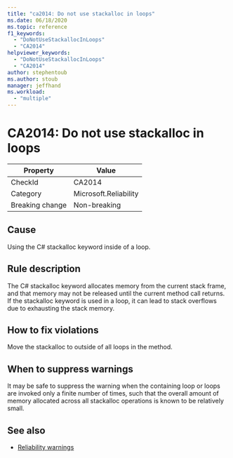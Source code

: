 ```yaml
---
title: "ca2014: Do not use stackalloc in loops"
ms.date: 06/18/2020
ms.topic: reference
f1_keywords:
  - "DoNotUseStackallocInLoops"
  - "CA2014"
helpviewer_keywords:
  - "DoNotUseStackallocInLoops"
  - "CA2014"
author: stephentoub
ms.author: stoub
manager: jeffhand
ms.workload:
  - "multiple"
---
```

# CA2014: Do not use stackalloc in loops

|Property|Value|
|-|-|
|CheckId|CA2014|
|Category|Microsoft.Reliability|
|Breaking change|Non-breaking|

## Cause

Using the C# stackalloc keyword inside of a loop.

## Rule description

The C# stackalloc keyword allocates memory from the current stack frame, and that memory may not be released until the current method call returns.  If the stackalloc keyword is used in a loop, it can lead to stack overflows due to exhausting the stack memory.

## How to fix violations

Move the stackalloc to outside of all loops in the method.

## When to suppress warnings

It may be safe to suppress the warning when the containing loop or loops are invoked only a finite number of times, such that the overall amount of memory allocated across all stackalloc operations is known to be relatively small.

## See also

- [Reliability warnings](../code-quality/reliability-warnings.md)
